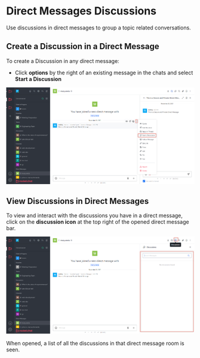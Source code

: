 # Direct Messages Discussions

Use discussions in direct messages to group a topic related conversations.

## Create a Discussion in a Direct Message

To create a Discussion in any direct message:

* Click **options** by the right of an existing message in the chats and select **Start a Discussion**

![](<../../../../../.gitbook/assets/image (664) (1) (1).png>)

## View Discussions in Direct Messages

To view and interact with the discussions you have in a direct message, click on the **discussion icon** at the top right of the opened direct message bar.

![](<../../../../../.gitbook/assets/image (684) (1) (1).png>)

When opened, a list of all the discussions in that direct message room is seen.
